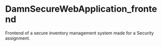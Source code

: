 # DamnSecureWebApplication_frontend
 Frontend of a secure inventory management system made for a Security assignment.
